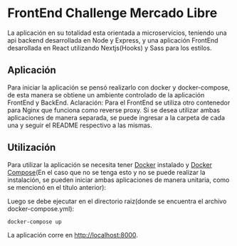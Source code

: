 # FrontEnd Challenge Mercado Libre

La aplicación en su totalidad esta orientada a microservicios, teniendo una api backend desarrollada en Node y Express, y una aplicación FrontEnd desarollada en React utilizando Nextjs(Hooks) y Sass para los estilos.

## Aplicación

Para iniciar la aplicación se pensó realizarlo con docker y docker-compose, de esta manera se obtiene un ambiente controlado de la aplicación FrontEnd y BackEnd.
Aclaración: Para el FrontEnd se utiliza otro contenedor para Nginx que funciona como reverse proxy.
Si se desea utilizar ambas aplicaciones de manera separada, se puede ingresar a la carpeta de cada una y seguir el README respectivo a las mismas.

## Utilización

Para utilizar la aplicación se necesita tener [Docker](https://www.docker.com/) instalado y [Docker Compose](https://docs.docker.com/compose/install/)(En el caso que no se tenga esto y no se puede realizar la instalación, se pueden iniciar ambas aplicaciones de manera unitaria, como se mencionó en el título anterior): 

Luego se debe ejecutar en el directorio raiz(donde se encuentra el archivo docker-compose.yml):

```bash
docker-compose up
```

La aplicación corre en [http://localhost:8000](http://localhost:8000).